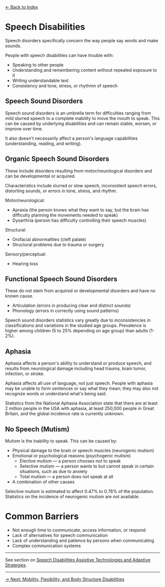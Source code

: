 [&larr; Back to Index](../index.md)

# Speech Disabilities

Speech disorders specifically concern the way people say words and make sounds.

People with speech disabilities can have trouble with:
* Speaking to other people
* Understanding and remembering content without repeated exposure to it
* Writing understandable text
* Consistency and tone, stress, or rhythmn of speech

## Speech Sound Disorders

Speech sound disorders is an umbrella term for difficulties ranging from mild slurred speech to a complete inability to move the mouth to speak. This can be caused by underlying disabilities and can remain stable, worsen, or improve over time. 

It also doesn't necessarily affect a person's language capabilities (understanding, reading, and writing).

## Organic Speech Sound Disorders
These include disorders resulting from motor/neurological disorders and can be developmental or acquired.

Characteristics include slurred or slow speech, inconsistent speech errors, distorting sounds, or errors in tone, stress, and rhythm. 

Motor/neurological: 
* Apraxia (the person knows what they want to say, but the brain has difficulty planning the movements needed to speak)
* Dysarthria (person has difficulty controlling their speech muscles)

Structural:
* Orofacial abnormalities (cleft palate)
* Structural problems due to trauma or surgery

Sensory/perceptual:
* Hearing loss

## Functional Speech Sound Disorders
These do not stem from acquired or developmental disorders and have no known cause. 

* Articulation (errors in producing clear and distinct sounds)
* Phonology (errors in correctly using sound patterns)

Speech sound disorders statistics vary greatly due to inconsistencies in classifications and variations in the studied age groups. Prevalence is higher among children (5 to 25% depending on age group) than adults (1-2%).

## Aphasia
Aphasia affects a person's ability to understand or produce speech, and results from neurological damage including head trauma, brain tumor, infection, or stroke. 

Aphasia affects all use of language, not just speech. People with aphasia may be unable to form sentences or say what they mean; they may also not recognize words or understand what's being said.

Statistics from the National Aphasia Association state that there are at least 2 million people in the USA with aphasia,  at least 250,000 people in Great Britain, and the global incidence rate is currently unknown.

## No Speech (Mutism)
Mutism is the inability to speak. This can be caused by:

* Physical damage to the brain or speech muscles (neurogenic mutism)
* Emotional or psychological reasons (psychogenic mutism)
    * Elective mutism — a person chooses not to speak
    * Selective mutism — a person wants to but cannot speak in certain situations, such as due to anxiety
    * Total mutism — a person does not speak at all
* A combination of other causes

Selective mutism is estimated to affect 0.47% to 0.76% of the population. Statistics on
the incidence of neurogenic mutism are not available.


# Common Barriers
* Not enough time to communicate, access information, or respond
* Lack of alternatives for speech communication
* Lack of understanding and patience by persons when communicating
* Complex communication systems

---

See section on [Speech Disabilities Assistive Technologies and Adaptive Strategies](/1-disabilities-challenges-and-assistive-technologies/c-assistive-technologies-and-adaptive-strategies/speech-disabilities.md).

--- 

[&rarr; Next: Mobility, Flexibility, and Body Structure Disabilities](mobility-flexibility-and-body-structure-disabilities.md)